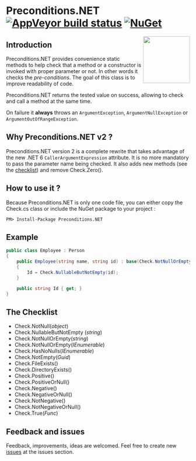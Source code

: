 # Preconditions.NET [![AppVeyor build status](https://ci.appveyor.com/api/projects/status/p1qsj8wt27023w0u/branch/master?svg=true)](https://ci.appveyor.com/project/lecaillon/preconditions/branch/master) [![NuGet](https://buildstats.info/nuget/Preconditions.NET)](https://www.nuget.org/packages/Preconditions.NET)
<img align="right" width="128px" height="128px" src="https://raw.githubusercontent.com/lecaillon/Preconditions/master/logo128.png">

## Introduction

Preconditions.NET provides convenience static methods to help check that a method or a constructor is invoked with proper parameter or not. In other words it checks the *pre-conditions*. The goal of this class is to improve readability of code.

Preconditions.NET returns the tested value on success, allowing to check and call a method at the same time.

On failure it **always** throws an `ArgumentException`, `ArgumentNullException` or `ArgumentOutOfRangeException`.

## Why Preconditions.NET v2 ?

Preconditions.NET version 2 is a complete rewrite that takes advantage of the new .NET 6 `CallerArgumentExpression` attribute.
It is no more mandatory to pass the parameter name being checked.
It also adds new methods (see the [checklist](/the-checklist)) and remove Check.Zero().

## How to use it ?

Because Preconditions.NET is only one code file, you can either copy the Check.cs class or include the NuGet package to your project :
```
PM> Install-Package Preconditions.NET
```

## Example

```c#
public class Employee : Person
{
    public Employee(string name, string id) : base(Check.NotNullOrEmpty(name))
    {
        Id = Check.NullableButNotEmpty(id);
    }

    public string Id { get; }
}
```

## The Checklist

- Check.NotNull(*object*)
- Check.NullableButNotEmpty (*string*)
- Check.NotNullOrEmpty(*string*)
- Check.NotNullOrEmpty(*IEnumerable*)
- Check.HasNoNulls(*IEnumerable*)
- Check.NotEmpty(*Guid*)
- Check.FileExists()
- Check.DirectoryExists()
- Check.Positive()
- Check.PositiveOrNull()
- Check.Negative()
- Check.NegativeOrNull()
- Check.NotNegative()
- Check.NotNegativeOrNull()
- Check.True(*Func<bool>*)

## Feedback and issues
Feedback, improvements, ideas are welcomed.
Feel free to create new [issues](https://github.com/lecaillon/Preconditions/issues) at the issues section.
